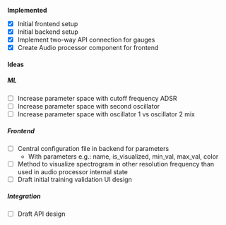 **Implemented**
- [x] Initial frontend setup
- [x] Initial backend setup
- [x] Implement two-way API connection for gauges
- [x] Create Audio processor component for frontend

#### Ideas
##### ML
- [ ] Increase parameter space with cutoff frequency ADSR
- [ ] Increase parameter space with second oscillator
- [ ] Increase parameter space with oscillator 1 vs oscillator 2 mix
##### Frontend
- [ ] Central configuration file in backend for parameters
	- With parameters e.g.: name, is_visualized, min_val, max_val, color
- [ ] Method to visualize spectrogram in other resolution frequency than used in audio processor internal state
- [ ] Draft initial training validation UI design
##### Integration
- [ ] Draft API design